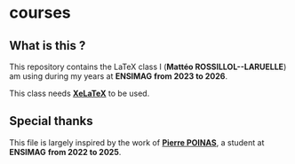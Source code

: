 # courses

## What is this ?

This repository contains the LaTeX class I (**Mattéo ROSSILLOL--LARUELLE**) am using during my years at **ENSIMAG** **from 2023 to 2026**.

This class needs [**XeLaTeX**](https://xetex.sourceforge.net/) to be used.

## Special thanks

This file is largely inspired by the work of [**Pierre POINAS**](https://www.linkedin.com/in/pierre-poinas/), a student at **ENSIMAG** **from 2022 to 2025**.
